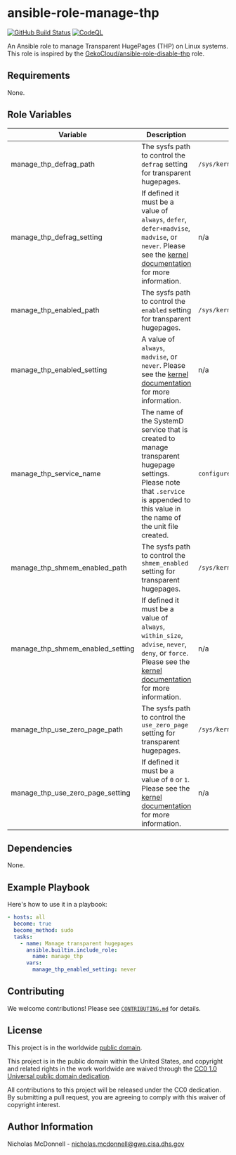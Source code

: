# ansible-role-manage-thp #

[![GitHub Build Status](https://github.com/cisagov/ansible-role-manage-thp/workflows/build/badge.svg)](https://github.com/cisagov/ansible-role-manage-thp/actions)
[![CodeQL](https://github.com/cisagov/ansible-role-manage-thp/workflows/CodeQL/badge.svg)](https://github.com/cisagov/ansible-role-manage-thp/actions/workflows/codeql-analysis.yml)

An Ansible role to manage Transparent HugePages (THP) on Linux systems. This
role is inspired by the [GekoCloud/ansible-role-disable-thp](https://github.com/GekoCloud/ansible-role-disable-thp)
role.

## Requirements ##

None.

## Role Variables ##

| Variable | Description | Default | Required |
|----------|-------------|---------|----------|
| manage\_thp\_defrag\_path | The sysfs path to control the `defrag` setting for transparent hugepages. | `/sys/kernel/mm/transparent_hugepage/defrag` | No |
| manage\_thp\_defrag\_setting | If defined it must be a value of `always`, `defer`, `defer+madvise`, `madvise`, or `never`. Please see the [kernel documentation] for more information. | n/a | No |
| manage\_thp\_enabled\_path | The sysfs path to control the `enabled` setting for transparent hugepages. | `/sys/kernel/mm/transparent_hugepage/enabled` | No |
| manage\_thp\_enabled\_setting | A value of `always`, `madvise`, or `never`. Please see the [kernel documentation] for more information. | n/a | Yes |
| manage\_thp\_service\_name | The name of the SystemD service that is created to manage transparent hugepage settings. Please note that `.service` is appended to this value in the name of the unit file created. | `configure-transparent-hugepages` | No |
| manage\_thp\_shmem\_enabled\_path | The sysfs path to control the `shmem_enabled` setting for transparent hugepages. | `/sys/kernel/mm/transparent_hugepage/shmem_enabled` | No |
| manage\_thp\_shmem\_enabled\_setting | If defined it must be a value of `always`, `within_size`, `advise`, `never`, `deny`, or `force`. Please see the [kernel documentation] for more information. | n/a | No |
| manage\_thp\_use\_zero\_page\_path | The sysfs path to control the `use_zero_page` setting for transparent hugepages. | `/sys/kernel/mm/transparent_hugepage/use_zero_page` | No |
| manage\_thp\_use\_zero\_page\_setting | If defined it must be a value of `0` or `1`. Please see the [kernel documentation] for more information. | n/a | No |

## Dependencies ##

None.

## Example Playbook ##

Here's how to use it in a playbook:

```yaml
- hosts: all
  become: true
  become_method: sudo
  tasks:
    - name: Manage transparent hugepages
      ansible.builtin.include_role:
        name: manage_thp
      vars:
        manage_thp_enabled_setting: never
```

## Contributing ##

We welcome contributions!  Please see [`CONTRIBUTING.md`](CONTRIBUTING.md) for
details.

## License ##

This project is in the worldwide [public domain](LICENSE).

This project is in the public domain within the United States, and
copyright and related rights in the work worldwide are waived through
the [CC0 1.0 Universal public domain
dedication](https://creativecommons.org/publicdomain/zero/1.0/).

All contributions to this project will be released under the CC0
dedication. By submitting a pull request, you are agreeing to comply
with this waiver of copyright interest.

## Author Information ##

Nicholas McDonnell - <nicholas.mcdonnell@gwe.cisa.dhs.gov>

[kernel documentation]: https://www.kernel.org/doc/html/next/admin-guide/mm/transhuge.html#global-thp-controls
